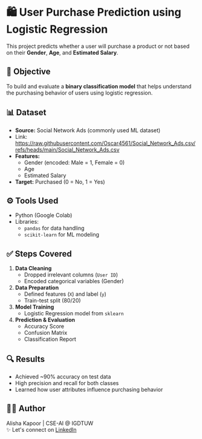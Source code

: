 # 🛍️ User Purchase Prediction using Logistic Regression

This project predicts whether a user will purchase a product or not based on their **Gender**, **Age**, and **Estimated Salary**.

## 📌 Objective
To build and evaluate a **binary classification model** that helps understand the purchasing behavior of users using logistic regression.

## 📊 Dataset
- **Source:** Social Network Ads (commonly used ML dataset)
- Link: https://raw.githubusercontent.com/Oscar4561/Social_Network_Ads.csv/refs/heads/main/Social_Network_Ads.csv
- **Features:**
  - Gender (encoded: Male = 1, Female = 0)
  - Age
  - Estimated Salary
- **Target:** Purchased (0 = No, 1 = Yes)

## ⚙️ Tools Used
- Python (Google Colab)
- Libraries:
  - `pandas` for data handling
  - `scikit-learn` for ML modeling
 

## ✅ Steps Covered

1. **Data Cleaning**
   - Dropped irrelevant columns (`User ID`)
   - Encoded categorical variables (Gender)
2. **Data Preparation**
   - Defined features (`X`) and label (`y`)
   - Train-test split (80/20)
3. **Model Training**
   - Logistic Regression model from `sklearn`
4. **Prediction & Evaluation**
   - Accuracy Score
   - Confusion Matrix
   - Classification Report


## 🔍 Results
- Achieved ~90% accuracy on test data
- High precision and recall for both classes
- Learned how user attributes influence purchasing behavior

## 👩‍💻 Author
Alisha Kapoor | CSE-AI @ IGDTUW  
✨ Let's connect on [LinkedIn]((https://www.linkedin.com/in/alisha-kapoor-2ba1bb328/)) 
